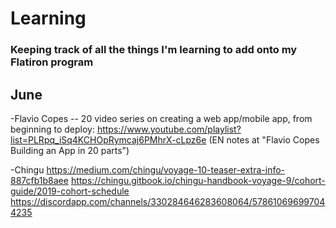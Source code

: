 # Learning
### Keeping track of all the things I'm learning to add onto my Flatiron program

## June
-Flavio Copes -- 20 video series on creating a web app/mobile app, from beginning to deploy: https://www.youtube.com/playlist?list=PLRpq_iSq4KCHOpRymcaj6PMhrX-cLpz6e (EN notes at "Flavio Copes Building an App in 20 parts")


-Chingu
https://medium.com/chingu/voyage-10-teaser-extra-info-887cfb1b8aee
https://chingu.gitbook.io/chingu-handbook-voyage-9/cohort-guide/2019-cohort-schedule
https://discordapp.com/channels/330284646283608064/578610696997044235
